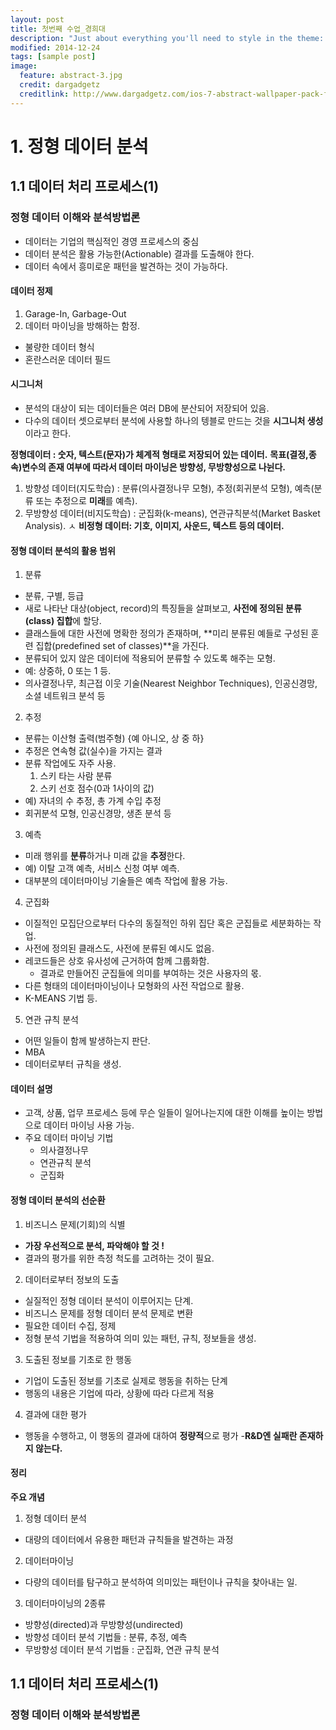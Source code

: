 ```yaml
---
layout: post
title: 첫번째 수업_경희대
description: "Just about everything you'll need to style in the theme: headings, paragraphs, blockquotes, tables, code blocks, and more."
modified: 2014-12-24
tags: [sample post]
image:
  feature: abstract-3.jpg
  credit: dargadgetz
  creditlink: http://www.dargadgetz.com/ios-7-abstract-wallpaper-pack-for-iphone-5-and-ipod-touch-retina/
---
```


# 1. 정형 데이터 분석
## 1.1 데이터 처리 프로세스(1)
### 정형 데이터 이해와 분석방법론

- 데이터는 기업의 핵심적인 경영 프로세스의 중심
- 데이터 분석은 활용 가능한(Actionable) 결과를 도출해야 한다.
- 데이터 속에서 흥미로운 패턴을 발견하는 것이 가능하다.

#### 데이터 정제 
1. Garage-In, Garbage-Out
2. 데이터 마이닝을 방해하는 함정.
 - 불량한 데이터 형식
 - 혼란스러운 데이터 필드
 
 #### 시그니처
 - 분석의 대상이 되는 데이터들은 여러 DB에 분산되어 저장되어 있음.
 - 다수의 데이터 셋으로부터 분석에 사용할 하나의 텡블로 만드는 것을 **시그니처 생성**이라고 한다.

**정형데이터 : 숫자, 텍스트(문자)가 체계적 형태로 저장되어 있는 데이터.**
**목표(결정,종속)변수의 존재 여부에 따라서 데이터 마이닝은 방향성, 무방향성으로 나뉜다.**
 1. 방향성 데이터(지도학습) : 분류(의사결정나무 모형), 추정(회귀분석 모형), 예측(분류 또는 추정으로 **미래**를 예측).
 2. 무방향성 데이터(비지도학습) : 군집화(k-means), 연관규칙분석(Market Basket Analysis).
 ㅅ
**비정형 데이터: 기호, 이미지, 사운드, 텍스트 등의 데이터.**

#### 정형 데이터 분석의 활용 범위
1. 분류
 - 분류, 구별, 등급
 - 새로 나타난 대상(object, record)의 특징들을 살펴보고, **사전에 정의된 분류(class) 집합**에 할당.
 - 클래스들에 대한 사전에 명확한 정의가 존재하며, **미리 분류된 예들로 구성된 훈련 집합(predefined set of classes)**을 가진다.
 - 분류되어 있지 않은 데이터에 적용되어 분류할 수 있도록 해주는 모형. 
 - 예: 상중하, 0 또는 1 등.
 - 의사결정나무, 최근접 이웃 기술(Nearest Neighbor Techniques), 인공신경망, 소셜 네트워크 분석 등

2. 추정
 - 분류는 이산형 출력(범주형) {예 아니오, 상 중 하}
 - 추정은 연속형 값(실수)을 가지는 결과
 - 분류 작업에도 자주 사용.
    1. 스키 타는 사람 분류
    2. 스키 선호 점수(0과 1사이의 값) 
 - 예) 자녀의 수 추정, 총 가계 수입 추정
 - 회귀분석 모형, 인공신경망, 생존 분석 등
 
3. 예측
 - 미래 행위를 **분류**하거나 미래 값을 **추정**한다.
 - 예) 이탈 고객 예측, 서비스 신청 여부 예측.
 - 대부분의 데이터마이닝 기술들은 예측 작업에 활용 가능.

4. 군집화
 - 이질적인 모집단으로부터 다수의 동질적인 하위 집단 혹은 군집들로 세분화하는 작업.
 - 사전에 정의된 클래스도, 사전에 분류된 예시도 없음.
 - 레코드들은 상호 유사성에 근거하여 함께 그룹화함.
   - 결과로 만들어진 군집들에 의미를 부여하는 것은 사용자의 몫.
 - 다른 형태의 데이터마이닝이나 모형화의 사전 작업으로 활용.
 - K-MEANS 기법 등.

5. 연관 규칙 분석
 - 어떤 일들이 함께 발생하는지 판단.
 - MBA
 - 데이터로부터 규칙을 생성.
 
#### 데이터 설명
- 고객, 상품, 업무 프로세스 등에 무슨 일들이 일어나는지에 대한 이해를 높이는 방법으로 데이터 마이닝 사용 가능.
- 주요 데이터 마이닝 기법
  - 의사결정나무
  - 연관규칙 분석
  - 군집화
  
  
#### 정형 데이터 분석의 선순환
1. 비즈니스 문제(기회)의 식별
  - **가장 우선적으로 분석, 파악해야 할 것 !**
  - 결과의 평가를 위한 측정 척도를 고려하는 것이 필요.
2. 데이터로부터 정보의 도출
  - 실질적인 정형 데이터 분석이 이루어지는 단계.
  - 비즈니스 문제를 정형 데이터 분석 문제로 변환
  - 필요한 데이터 수집, 정제
  - 정형 분석 기법을 적용하여 의미 있는 패턴, 규칙, 정보들을 생성.
3. 도출된 정보를 기초로 한 행동
  - 기업이 도출된 정보를 기초로 실제로 행동을 취하는 단계
  - 행동의 내용은 기업에 따라, 상황에 따라 다르게 적용
4. 결과에 대한 평가
  - 행동을 수행하고, 이 행동의 결과에 대하여 **정량적**으로 평가
  -**R&D엔 실패란 존재하지 않는다.**

#### 정리 
**주요 개념**
1. 정형 데이터 분석
  - 대량의 데이터에서 유용한 패턴과 규칙들을 발견하는 과정
2. 데이터마이닝
  - 다량의 데이터를 탐구하고 분석하여 의미있는 패턴이나 규칙을 찾아내는 일.
3. 데이터마이닝의 2종류
  - 방향성(directed)과 무방향성(undirected)
  - 방향성 데이터 분석 기법들 : 분류, 추정, 예측
  - 무방향성 데이터 분석 기법들 : 군집화, 연관 규칙 분석
  
  
  ## 1.1 데이터 처리 프로세스(1)
### 정형 데이터 이해와 분석방법론




